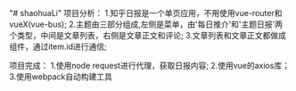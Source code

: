 "# shaohuaLi" 
项目分析：
1.知乎日报是一个单页应用，不用使用vue-router和vueX(vue-bus);
2.主题由三部分组成,左侧是菜单，由'每日推介'和'主题日报'两个类型，中间是文章列表，右侧是文章正文和评论;
3.文章列表和文章正文都做成组件，通过item.id进行通信;

项目完成：
1.使用node request进行代理，获取日报内容;
2.使用vue的axios库；
3.使用webpack自动构建工具
